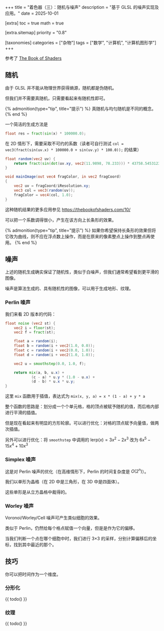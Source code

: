 +++
title = "着色器（三）：随机与噪声"
description = "基于 GLSL 的噪声实现及应用。"
date = 2025-10-01

[extra]
toc = true
math = true

[extra.sitemap]
priority = "0.8"

[taxonomies]
categories = ["杂物"]
tags = ["数学", "计算机", "计算机图形学"]
+++

参考了 [The Book of Shaders](https://thebookofshaders.com/)

## 随机
由于 GLSL 并不能从物理世界获得熵源，随机都是伪随机。

但我们并不需要真随机，只需要看起来有随机性即可。

{% admonition(type="tip", title="提示") %}
真随机与均匀随机是不同的概念。
{% end %}

一个简洁的生成方法是
```glsl
float res = fract(sin(x) * 100000.0);
```

在 2D 情形下，需要采取不可约的系数（读者可自行测试 `col = vec3(fract(sin(uv.x) * 100000.0 + sin(uv.y) * 100.0));` 的结果）
```glsl
float random(vec2 uv) {
	return fract(sin(dot(uv.xy, vec2(11.9898, 78.233))) * 43758.5453123);
}

void mainImage(out vec4 fragColor, in vec2 fragCoord)
{
    vec2 uv = fragCoord/iResolution.xy;
    vec3 col = vec3(random(uv));
    fragColor = vec4(col, 1.0);
}
```

这种随机结果的更多应用参见 <https://thebookofshaders.com/10/>

可以把一个系数调得很小，产生在该方向上长条形的效果。

{% admonition(type="tip", title="提示") %}
如果你希望保持长条形的效果但将它改为曲线，则不应在浮点数上操作，而是在原来的像素整点上操作到整点再使用。
{% end %}

## 噪声
上述的随机生成确实保证了随机性，类似于白噪声，但我们通常希望看到更平滑的图像。

噪声是算法生成的、具有随机性的图像，可以用于生成地形、纹理。

### Perlin 噪声
我们来看 2D 版本的代码：
```glsl
float noise (vec2 st) {
    vec2 i = floor(st);
    vec2 f = fract(st);

    float a = random(i);
    float b = random(i + vec2(1.0, 0.0));
    float c = random(i + vec2(0.0, 1.0));
    float d = random(i + vec2(1.0, 1.0));

    vec2 u = smoothstep(0.0, 1.0, f);

    return mix(a, b, u.x) +
            (c - a) * u.y * (1.0 - u.x) +
            (d - b) * u.x * u.y;
}
```

这里 `mix` 函数用于插值，表达式为 `mix(x, y, a) = x * (1 - a) + y * a`

整个函数的思路是：划分成一个个单元格，格的顶点被赋予随机的值，而后格内部进行平滑的插值。

但是现在看起来有明显的方形轮廓。可以进行优化：对格的顶点赋予向量值，做两次插值。

另外可以进行优化：将 `smoothstep` 中调用的 $\mathrm{lerp}(x) = 3x^2-2x^3$ 改为 $6x^5-15x^4+10x^3$

### Simplex 噪声
这是对 Perlin 噪声的优化（在高维情形下，Perlin 的时间复杂度是 $O(2^n)$）。

我们以单形为晶格（在 2D 中是三角形，在 3D 中是四面体）。

这些单形是从立方晶格中裁得的。

### Worley 噪声
Voronoi/Worley/Cell 噪声可产生类似细胞的效果。

类似于 Perlin，仍然给每个格点赋值一个向量，但是是作为它的偏移。

当我们判断一个点在哪个细胞中时，我们进行 3×3 的采样，分别计算偏移后的坐标，找到其中最近的那个。

## 技巧
你可以把时间作为一个维度。

### 分形化
{{ todo() }}

### 纹理
{{ todo() }}
